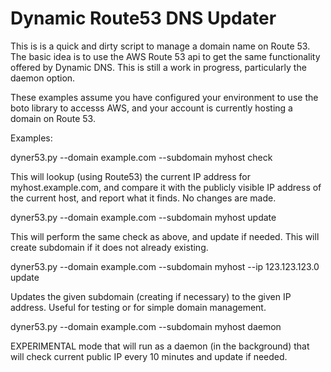 # Dynamic Route53 DNS Updater #

This is is a quick and dirty script to manage a domain name on Route 53.
The basic idea is to use the AWS Route 53 api to get the same functionality offered
by Dynamic DNS.  This is still a work in progress, particularly the daemon option.

These examples assume you have configured your environment to use the boto library to accesss AWS,
and your account is currently hosting a domain on Route 53. 

Examples:

 dyner53.py --domain example.com --subdomain myhost  check

This will lookup (using Route53) the current IP address for myhost.example.com, and compare it 
with the publicly visible IP address of the current host, and report what it finds.  No changes are 
made.


  dyner53.py --domain example.com --subdomain myhost  update
 
This will perform the same check as above, and update if needed.  This will create subdomain if it 
does not already existing.
 
  dyner53.py --domain example.com --subdomain myhost  --ip 123.123.123.0 update
 
 
 Updates the given subdomain (creating if necessary) to the given IP address.  Useful for testing or
 for simple domain management. 
 
 
  dyner53.py --domain example.com --subdomain myhost daemon

EXPERIMENTAL mode that will run as a daemon (in the background) that will check current public IP every 10 minutes
and update if needed. 
